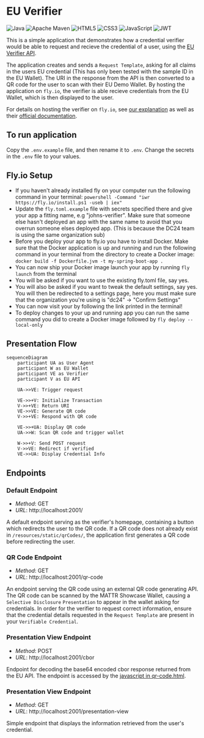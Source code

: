 # EU Verifier

![Java](https://img.shields.io/badge/java-%23ED8B00.svg?style=for-the-badge&logo=openjdk&logoColor=white)
![Apache Maven](https://img.shields.io/badge/Apache%20Maven-C71A36?style=for-the-badge&logo=Apache%20Maven&logoColor=white)
![HTML5](https://img.shields.io/badge/html5-%23E34F26.svg?style=for-the-badge&logo=html5&logoColor=white)
![CSS3](https://img.shields.io/badge/css3-%231572B6.svg?style=for-the-badge&logo=css3&logoColor=white)
![JavaScript](https://img.shields.io/badge/javascript-%23323330.svg?style=for-the-badge&logo=javascript&logoColor=%23F7DF1E)
![JWT](https://img.shields.io/badge/JWT-black?style=for-the-badge&logo=JSON%20web%20tokens)

This is a simple application that demonstrates how a credential verifier would be able to request and recieve the credential of a user, using the [EU Verifier API](https://verifier.eudiw.dev/home).

The application creates and sends a `Request Template`, asking for all claims in the users EU credential (This has only been tested with the sample ID in the EU Wallet). 
The URI in the response from the API is then converted to a QR code for the user to scan with their EU Demo Wallet. 
By hosting the application on `fly.io`, the verifier is able recieve credentials from the EU Wallet, which is then displayed to the user.

For details on hosting the verifier on `fly.io`, see [our explanation](https://github.com/felleslosninger/dc24-wallet-verifier/?tab=readme-ov-file#flyio-setup) as well as their [official documentation](https://fly.io/docs/getting-started/).
  
## To run application
Copy the `.env.example` file, and then rename it to `.env`. Change the secrets in the `.env` file to your values.

## Fly.io Setup
- If you haven't already installed fly on your computer run the following command in your terminal:
`powershell -Command "iwr https://fly.io/install.ps1 -useb | iex"`
- Update the `fly.toml.example` file with secrets specified there and give your app a fitting name, e.g "johns-verifier". Make sure that someone else hasn't deployed an app with the same name to avoid that you overrun someone elses deployed app. (This is because the DC24 team is using the same organization sub)
- Before you deploy your app to fly.io you have to install Docker. Make sure that the Docker application is up and running and run the following command in your terminal from the directory to create a Docker image:
`docker build -f Dockerfile.jvm -t my-spring-boot-app .`
- You can now ship your Docker image launch your app by running `fly launch` from the terminal
- You will be asked if you want to use the existing fly.toml file, say yes.
- You will also be asked if you want to tweak the default settings, say yes. You will then be redirected to a settings page, here you must make sure that the organization you're using is "dc24" -> "Confirm Settings"
- You can now visit your by following the link printed in the terminal!
- To deploy changes to your up and running app you can run the same command you did to create a Docker image followed by `fly deploy --local-only`



## Presentation Flow

```mermaid
sequenceDiagram    
    participant UA as User Agent
    participant W as EU Wallet
    participant VE as Verifier
    participant V as EU API

    UA->>VE: Trigger request 
    
    VE->>+V: Initialize Transaction
    V->>+VE: Return URI
    VE->>VE: Generate QR code
    V->>+VE: Respond with QR code

    VE->>+UA: Display QR code
    UA->>W: Scan QR code and trigger wallet

    W->>+V: Send POST request
    V->>VE: Redirect if verified
    VE->>UA: Display Credential Info 
```


## Endpoints
### Default Endpoint

- _Method_: GET
- _URL_: http://localhost:2001/

A default endpoint serving as the verifier's homepage, containing a button which redirects the user to the QR code. If a QR code does not already exist in `/resources/static/qrCodes/`, the application first generates a QR code before redirecting the user.


### QR Code Endpoint

- _Method_: GET
- _URL_: http://localhost:2001/qr-code

An endpoint serving the QR code using an external QR code generating API. The QR code can be scanned by the MATTR Showcase Wallet, causing a `Selective Disclosure` `Presentation` to appear in the wallet asking for credentials. In order for the verifier to request correct information, ensure that the credential details requested in the `Request Template` are present in your `Verifiable Credential`.


### Presentation View Endpoint

- _Method_: POST
- _URL_: http://localhost:2001/cbor

Endpoint for decoding the base64 encoded cbor response returned from the EU API. The endpoint is accessed by the [javascript in qr-code.html](https://github.com/felleslosninger/dc24-wallet-verifier/blob/eu-verifier-poc/src/main/resources/templates/qr-code.html#L35).


### Presentation View Endpoint

- _Method_: GET
- _URL_: http://localhost:2001/presentation-view

Simple endpoint that displays the information retrieved from the user's credential.
